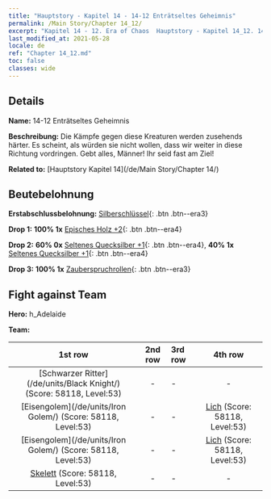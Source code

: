 ```yaml
---
title: "Hauptstory - Kapitel 14 - 14-12 Enträtseltes Geheimnis"
permalink: /Main Story/Chapter 14_12/
excerpt: "Kapitel 14 - 12. Era of Chaos  Hauptstory - Kapitel 14_12. 14-12 Enträtseltes Geheimnis"
last_modified_at: 2021-05-28
locale: de
ref: "Chapter 14_12.md"
toc: false
classes: wide
---
```


## Details

 **Name:** 14-12 Enträtseltes Geheimnis

 **Beschreibung:** Die Kämpfe gegen diese Kreaturen werden zusehends härter. Es scheint, als würden sie nicht wollen, dass wir weiter in diese Richtung vordringen. Gebt alles, Männer! Ihr seid fast am Ziel!

 **Related to:** [Hauptstory Kapitel 14](/de/Main Story/Chapter 14/)

## Beutebelohnung

 **Erstabschlussbelohnung:** [Silberschlüssel](/ItemsDE/con_693/){: .btn .btn--era3}

 **Drop 1:** **100% 1x** [Episches Holz +2](/ItemsDE/mat_48/){: .btn .btn--era4}

 **Drop 2:** **60% 0x** [Seltenes Quecksilber +1](/ItemsDE/mat_42/){: .btn .btn--era4}, **40% 1x** [Seltenes Quecksilber +1](/ItemsDE/mat_42/){: .btn .btn--era4}

 **Drop 3:** **100% 1x** [Zauberspruchrollen](/ItemsDE/con_694/){: .btn .btn--era3}


## Fight against Team
 **Hero:** h_Adelaide

 **Team:**


  | 1st row | 2nd row | 3rd row | 4th row |
  |:----:|:----:|:----|:----:|
  | [Schwarzer Ritter](/de/units/Black Knight/) (Score: 58118, Level:53)  | - | - | - |
  | [Eisengolem](/de/units/Iron Golem/) (Score: 58118, Level:53)  | - | - | [Lich](/de/units/Lich/) (Score: 58118, Level:53)  |
  | [Eisengolem](/de/units/Iron Golem/) (Score: 58118, Level:53)  | - | - | [Lich](/de/units/Lich/) (Score: 58118, Level:53)  |
  | [Skelett](/de/units/Skeleton/) (Score: 58118, Level:53)  | - | - | - |


